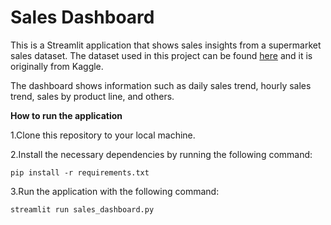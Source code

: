 # Sales Dashboard

This is a Streamlit application that shows sales insights from a supermarket sales dataset. The dataset used in this project can be found [here](https://github.com/LuannSantoss/Sales-Dashboard/blob/main/supermarkt_sales.xlsx) and it is originally from Kaggle.

The dashboard shows information such as daily sales trend, hourly sales trend, sales by product line, and others.<p/>

**How to run the application**<p/>
1.Clone this repository to your local machine.<p/>
2.Install the necessary dependencies by running the following command:

`pip install -r requirements.txt`

3.Run the application with the following command:


`streamlit run sales_dashboard.py`
